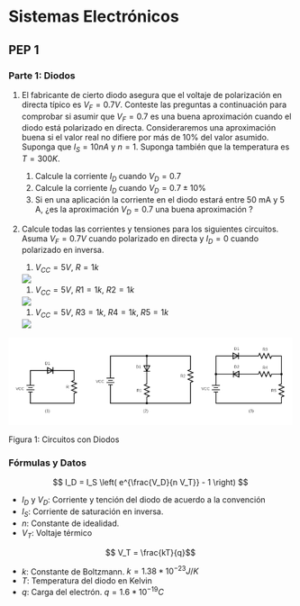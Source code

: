 # Sistemas Electrónicos

## PEP 1

### Parte 1: Diodos

1. El fabricante de cierto diodo asegura que el voltaje de polarización en directa típico es $V_F = 0.7 V$. Conteste las preguntas a continuación para comprobar si asumir que $V_F = 0.7$ es una buena aproximación cuando el diodo está polarizado en directa. Consideraremos una aproximación buena si el valor real no difiere por más de 10% del valor asumido. Suponga que $I_S=10 nA$ y $n=1$. Suponga también que la temperatura es $T=300 K$. 
   1. Calcule la corriente $I_D$ cuando $V_D = 0.7$
   1. Calcule la corriente $I_D$ cuando $V_D = 0.7 \pm 10 \%$
   1. Si en una aplicación la corriente en el diodo estará entre 50 mA y 5 A, ¿es la aproximación $V_D = 0.7$ una buena aproximación ?

1. Calcule todas las corrientes y tensiones para los siguientes circuitos. Asuma $V_F = 0.7V$ cuando polarizado en directa y $I_D=0$ cuando polarizado en inversa. 
   
   1. $V_{CC}=5V$, $R=1k$

   <img src="https://julianodb.github.io/electronic_circuits_diagrams/battery_resistor_diode.png" width="48">
   
   1. $V_{CC}=5V$, $R1=1k$, $R2=1k$

   <img src="https://julianodb.github.io/electronic_circuits_diagrams/battery_diode_2R.png" width="48">
   
   1. $V_{CC}=5V$, $R3=1k$, $R4=1k$, $R5=1k$

   <img src="https://julianodb.github.io/electronic_circuits_diagrams/battery_2diode_3R.png" width="48">

![circuitos_diodos](/img/P1_F1.png "circuitos_diodos")

Figura 1: Circuitos con Diodos

### Fórmulas y Datos
$$ I_D = I_S \left( e^{\frac{V_D}{n V_T}} - 1 \right) $$

- $I_D$ y $V_D$: Corriente y tención del diodo de acuerdo a la convención
- $I_S$: Corriente de saturación en inversa. 
- $n$: Constante de idealidad.
- $V_T$: Voltaje térmico

$$ V_T = \frac{kT}{q}$$

- $k$: Constante de Boltzmann. $k=1.38 * 10^{-23} J/K$
- $T$: Temperatura del diodo en Kelvin
- $q$: Carga del electrón. $q=1.6*10^{-19} C$